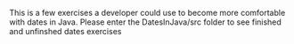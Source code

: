 This is a few exercises a developer could use to become more comfortable with dates in Java. Please enter the DatesInJava/src folder to see finished and unfinshed dates exercises
